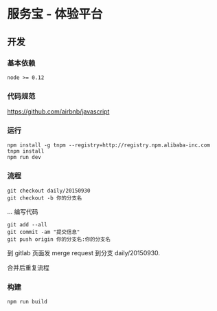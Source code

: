 # 服务宝 - 体验平台

## 开发

### 基本依赖

```
node >= 0.12
```

### 代码规范

https://github.com/airbnb/javascript

### 运行

```
npm install -g tnpm --registry=http://registry.npm.alibaba-inc.com
tnpm install
npm run dev
```
### 流程

```
git checkout daily/20150930
git checkout -b 你的分支名
```

... 编写代码

```
git add --all
git commit -am "提交信息"
git push origin 你的分支名:你的分支名
```
到 gitlab 页面发 merge request 到分支 daily/20150930.

合并后重复流程

### 构建

```
npm run build
```
